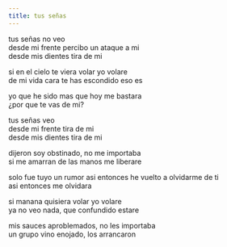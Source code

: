 ```yaml
---
title: tus señas
---
```


tus señas no veo  
desde mi frente percibo un ataque a mi  
desde mis dientes tira de mi  

si en el cielo te viera volar yo volare  
de mi vida cara te has escondido eso es  

yo que he sido mas que hoy me bastara  
¿por que te vas de mi?

tus señas veo  
desde mi frente tira de mi  
desde mis dientes tira de mi  

dijeron soy obstinado, no me importaba  
si me amarran de las manos me liberare  

solo fue tuyo un rumor asi entonces he vuelto a olvidarme de ti  
asi entonces me olvidara

si manana quisiera volar yo volare  
ya no veo nada, que confundido estare  

mis sauces aproblemados, no les importaba  
un grupo vino enojado, los arrancaron  
